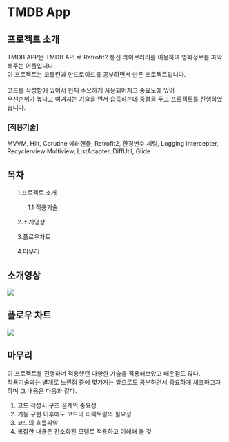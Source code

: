 # TMDB App



## 프로젝트 소개


TMDB APP은 TMDB API 로 Retrofit2 통신 라이브러리를 이용하여 영화정보를 파악해주는 어플입니다. <br>
이 프로젝트는 코틀린과 안드로이드를 공부하면서 만든 프로젝트입니다.<br><br>
코드를 작성함에 있어서 현재 주요하게 사용되어지고 중요도에 있어<br> 우선순위가 높다고 여겨지는 기술을 먼저 습득하는데 중점을 두고 프로젝트를 진행하였습니다.

### [적용기술] 
MVVM, Hilt, Corutine 에러핸들, Retrofit2, 환경변수 세팅, Logging Intercepter, Recyclerview Multiview, ListAdapter, DiffUtil, Glide

## 목차
<ol> 1.프로젝트 소개<ul> 1.1 적용기술</ul></ol>
<ol>2.소개영상</ol>
<ol>3.플로우차트</ol>
<ol>4.마무리</ol>

## 소개영상
<img src="https://user-images.githubusercontent.com/108649744/232327467-9e624951-da10-453a-8bea-0bc2af740baa.gif">

## 플로우 차트
<img src="https://user-images.githubusercontent.com/108649744/232856411-fb7a8781-8b3b-46b3-a827-c7835573f496.png">

## 마무리
 이 프로젝트를 진행하며 적용했던 다양한 기술을 적용해보았고 배운점도 많다. <Br>
 적용기술과는 별개로 느낀점 중에 몇가지는 앞으로도 공부하면서 중요하게 체크하고자 하며 그 내용은 다음과 같다. 
1. 코드 작성시 구조 설계의 중요성 
2. 기능 구현 이후에도 코드의 리펙토링의 필요성 
3. 코드의 흐름파악
4. 복잡한 내용은 간소화된 모델로 적용하고 이해해 볼 것




